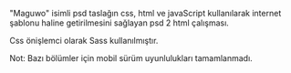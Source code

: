 "Maguwo" isimli psd taslağın css, html ve javaScript kullanılarak internet şablonu haline getirilmesini sağlayan psd 2 html çalışması.

Css önişlemci olarak Sass kullanılmıştır.

Not: Bazı bölümler için mobil sürüm uyunlulukları tamamlanmadı.
